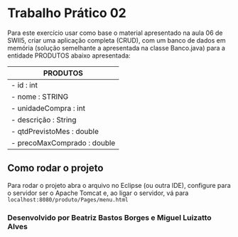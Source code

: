 # Trabalho Prático 02 #

Para este exercício usar como base o material apresentado na aula 06 de SWII5,
criar uma aplicação completa (CRUD), com um banco de dados em memória (solução
semelhante a apresentada na classe Banco.java) para a entidade PRODUTOS abaixo
apresentada:

|PRODUTOS|
|-|
|- id : int|
|- nome : STRING|
|- unidadeCompra : int|
|- descrição : String|
|- qtdPrevistoMes : double|
|- precoMaxComprado : double|

## Como rodar o projeto

Para rodar o projeto abra o arquivo no Eclipse (ou outra IDE), 
configure para o servidor ser o Apache Tomcat e, ao ligar o servidor,
vá para `localhost:8080/produto/Pages/menu.html`

### Desenvolvido por Beatriz Bastos Borges e Miguel Luizatto Alves
